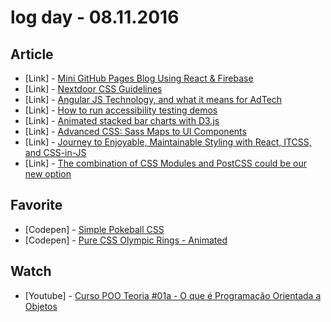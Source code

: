 # log day - 08.11.2016

## Article

- \[Link\] - [Mini GitHub Pages Blog Using React & Firebase](http://ghostffco.de/mini-github-pages-blog-using-react-firebase/)
- \[Link\] - [Nextdoor CSS Guidelines](https://engblog.nextdoor.com/nextdoor-css-guidelines-47eb0b0f7565#.34rl5s78x)
- \[Link\] - [Angular JS Technology, and what it means for AdTech](https://medium.com/@danielnathan/angular-js-technology-and-what-it-means-for-adtech-ab1d092e9857#.mie6lwqqv)
- \[Link\] - [How to run accessibility testing demos](https://medium.com/shopify-ux/how-to-run-accessibility-testing-demos-602005e176d0#.ioxtrhik8)
- \[Link\] - [Animated stacked bar charts with D3.js](https://medium.com/fattura-con-billy/animated-stacked-bar-charts-with-d3-js-2ef928163e59#.jenn94ydl)
- \[Link\] - [Advanced CSS: Sass Maps to UI Components](https://blog.prototypr.io/sass-maps-to-ui-components-f14e1f34412e#.drx19mgsl)
- \[Link\] - [Journey to Enjoyable, Maintainable Styling with React, ITCSS, and CSS-in-JS](https://medium.com/maintainable-react-apps/journey-to-enjoyable-maintainable-styling-with-react-itcss-and-css-in-js-632cfa9c70d6#.pyzxj0jrn)
- \[Link\] - [The combination of CSS Modules and PostCSS could be our new option](https://medium.com/@chuck0523/the-conbination-of-css-modules-and-postcss-could-be-an-option-to-style-e8c610da2a96#.pnhp5z4lv)


## Favorite

- \[Codepen\] - [Simple Pokeball CSS](http://codepen.io/nalim/pen/LkraYx)
- \[Codepen\] - [Pure CSS Olympic Rings - Animated](https://codepen.io/hjdesigner/pen/AXYNAJ)


## Watch

- \[Youtube\] - [Curso POO Teoria #01a - O que é Programação Orientada a Objetos](https://www.youtube.com/watch?v=KlIL63MeyMY)
